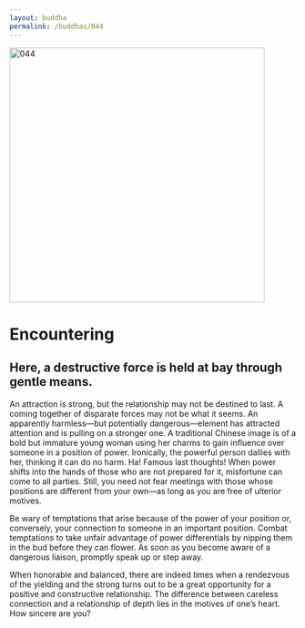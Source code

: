 ```yaml
---
layout: buddha
permalink: /buddhas/044
---
```


<div class="uk-text-center">
<img src="{{"/assets/img/buddhas/buddha-044.jpg" | relative_url}}" alt="044"  width="448" height="448"></div>

# Encountering

## Here, a destructive force is held at bay through gentle means. 



An attraction is strong, but the relationship may not be destined to last. A coming together of disparate forces may not be what it seems. An apparently harmless—but potentially dangerous—element has attracted attention and is pulling on a stronger one. A traditional Chinese image is of a bold but immature young woman using her charms to gain influence over someone in a position of power. Ironically, the powerful person dallies with her, thinking it can do no harm. Ha! Famous last thoughts! When power shifts into the hands of those who are not prepared for it, misfortune can come to all parties. Still, you need not fear meetings with those whose positions are different from your own—as long as you are free of ulterior motives.

Be wary of temptations that arise because of the power of your position or, conversely, your connection to someone in an important position. Combat temptations to take unfair advantage of power differentials by nipping them in the bud before they can flower. As soon as you become aware of a dangerous liaison, promptly speak up or step away.

When honorable and balanced, there are indeed times when a rendezvous of the yielding and the strong turns out to be a great opportunity for a positive and constructive relationship. The difference between careless connection and a relationship of depth lies in the motives of one’s heart. How sincere are you?

